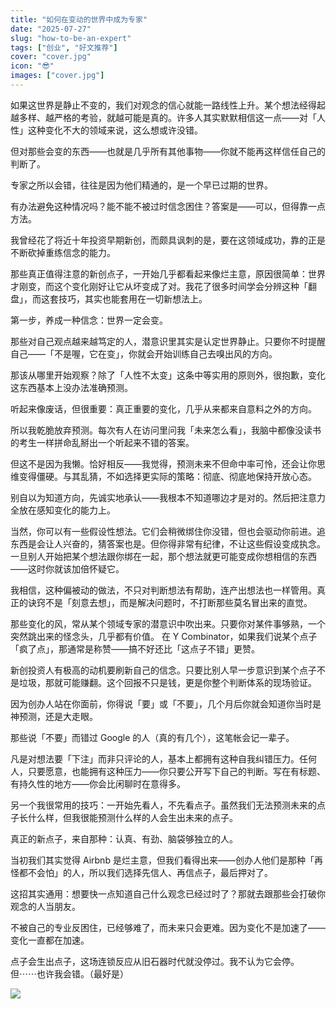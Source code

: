 ```yaml
---
title: "如何在变动的世界中成为专家"
date: "2025-07-27"
slug: "how-to-be-an-expert"
tags: ["创业", "好文推荐"]
cover: "cover.jpg"
icon: "😎"
images: ["cover.jpg"]
---
```

如果这世界是静止不变的，我们对观念的信心就能一路线性上升。某个想法经得起越多样、越严格的考验，就越可能是真的。许多人其实默默相信这一点——对「人性」这种变化不大的领域来说，这么想或许没错。



但对那些会变的东西——也就是几乎所有其他事物——你就不能再这样信任自己的判断了。



专家之所以会错，往往是因为他们精通的，是一个早已过期的世界。



有办法避免这种情况吗？能不能不被过时信念困住？答案是——可以，但得靠一点方法。



我曾经花了将近十年投资早期新创，而颇具讽刺的是，要在这领域成功，靠的正是不断砍掉重练信念的能力。



那些真正值得注意的新创点子，一开始几乎都看起来像烂主意，原因很简单：世界才刚变，而这个变化刚好让它从坏变成了对。我花了很多时间学会分辨这种「翻盘」，而这套技巧，其实也能套用在一切新想法上。



第一步，养成一种信念：世界一定会变。



那些对自己观点越来越笃定的人，潜意识里其实是认定世界静止。只要你不时提醒自己——「不是喔，它在变」，你就会开始训练自己去嗅出风的方向。



那该从哪里开始观察？除了「人性不太变」这条中等实用的原则外，很抱歉，变化这东西基本上没办法准确预测。



听起来像废话，但很重要：真正重要的变化，几乎从来都来自意料之外的方向。



所以我乾脆放弃预测。每次有人在访问里问我「未来怎么看」，我脑中都像没读书的考生一样拼命乱掰出一个听起来不错的答案。



但这不是因为我懒。恰好相反——我觉得，预测未来不但命中率可怜，还会让你思维变得僵硬。与其乱猜，不如选择更实际的策略：彻底、彻底地保持开放心态。



别自以为知道方向，先诚实地承认——我根本不知道哪边才是对的。然后把注意力全放在感知变化的能力上。



当然，你可以有一些假设性想法。它们会稍微绑住你没错，但也会驱动你前进。追东西是会让人兴奋的，猜答案也是。但你得非常有纪律，不让这些假设变成执念。
一旦别人开始把某个想法跟你绑在一起，那个想法就更可能变成你想相信的东西——这时你就该加倍怀疑它。



我相信，这种偏被动的做法，不只对判断想法有帮助，连产出想法也一样管用。真正的诀窍不是「刻意去想」，而是解决问题时，不打断那些莫名冒出来的直觉。



那些变化的风，常从某个领域专家的潜意识中吹出来。只要你对某件事够熟，一个突然跳出来的怪念头，几乎都有价值。
在 Y Combinator，如果我们说某个点子「疯了点」，那通常是称赞——搞不好还比「这点子不错」更赞。



新创投资人有极高的动机要刷新自己的信念。只要比别人早一步意识到某个点子不是垃圾，那就可能赚翻。这个回报不只是钱，更是你整个判断体系的现场验证。



因为创办人站在你面前，你得说「要」或「不要」，几个月后你就会知道你当时是神预测，还是大走眼。



那些说「不要」而错过 Google 的人（真的有几个），这笔帐会记一辈子。



凡是对想法要「下注」而非只评论的人，基本上都拥有这种自我纠错压力。任何人，只要愿意，也能拥有这种压力——你只要公开写下自己的判断。写在有标题、有持久性的地方——你会比闲聊时在意得多。



另一个我很常用的技巧：一开始先看人，不先看点子。虽然我们无法预测未来的点子长什么样，但我很能预测什么样的人会生出未来的点子。



真正的新点子，来自那种：认真、有劲、脑袋够独立的人。



当初我们其实觉得 Airbnb 是烂主意，但我们看得出来——创办人他们是那种「再怪都不会怕」的人，所以我们选择先信人、再信点子，最后押对了。



这招其实通用：想要快一点知道自己什么观念已经过时了？那就去跟那些会打破你观念的人当朋友。



不被自己的专业反困住，已经够难了，而未来只会更难。因为变化不是加速了——变化一直都在加速。



点子会生出点子，这场连锁反应从旧石器时代就没停过。我不认为它会停。
但⋯⋯也许我会错。（最好是）




![](https://prod-files-secure.s3.us-west-2.amazonaws.com/112d0858-5090-4d34-a606-b75eb8d65fd2/46476355-9cf3-4e99-9b7a-3531bc426380/1000202064.png?X-Amz-Algorithm=AWS4-HMAC-SHA256&X-Amz-Content-Sha256=UNSIGNED-PAYLOAD&X-Amz-Credential=ASIAZI2LB466SXS2IPTM%2F20250813%2Fus-west-2%2Fs3%2Faws4_request&X-Amz-Date=20250813T122806Z&X-Amz-Expires=3600&X-Amz-Security-Token=IQoJb3JpZ2luX2VjEOT%2F%2F%2F%2F%2F%2F%2F%2F%2F%2FwEaCXVzLXdlc3QtMiJHMEUCID2IzS9uSq5qkNpDFSl732CDsBS7Se%2FmDZWZgbQfO6uRAiEAs6tE2qeAgJnXjNcaaesI%2FoBPUmmNbffj2%2FfQN7tjJ2Mq%2FwMILRAAGgw2Mzc0MjMxODM4MDUiDHFJCvpZ%2F%2BYHHGXJ0SrcA7IiZ6reZVt9hKqcdBT%2FKL6i3EdFVK%2BpNfyyM3Wau1l8TOePtSeRTcUhrSjnd5nvNaTYix5BPeohl8WtNeIWFCgmBbf8GvUzirQF0RCfwSa3RVZqbpzHH5xcsEJ%2B8WVwl%2FI6nuV%2BQ2aCZTPP%2BpxFmjqZ5BElDzmxo0GI9WfoNhGT%2FKkOiKupaABktCPFC6auTkQCAWvh3JH5b8GnjAHKlQeJmXsYTG736UigXFNTqQmNi38bWZzQNrL9iq5UhXbAtaCNs7dCtm0c97E2GdQrIHNlQb%2BRatlp2O2vGpn9GL4fla8P75%2BZuGYR%2BCn%2Bx2bFgIXhHn8KQdYMe8w%2FzUa1TfSbCi4Oa9Yt4vLJyofGU5SO1tYt164u0qbaTISaf5INGxhQF99CfU7ho%2Fby4ibwAjxJAsLN3h%2BX4eGYo8L7aSA6fDYE5dHJOEQ965nmf3exITTt0%2FTgEwMlAo5p3KLtcd%2FsLDoIsMchOmomJKhON6ajdjzD0s4Pbzd10qWT5EdK3Afhl6qpTX95dPTIJ4cQLDNiu1V5C4CEYJIL1V%2B0FdsEfwzjE1Cqa0HeOoPgEl%2BpNA7111C7UsUNwTQKK9UWqzcAc1hUYtaWaRwNFT9yfw1N%2BZ8ssIupAatcmrMUMM%2Fz8cQGOqUBuwg46ZGthZtl0IVHkQo6Y5zjoQlgfDxuLuTHMj2ZB%2BUS1ziRzNjBY4ubsjpRRjgSitF3Mk6HmatmoVzp8QngNjfBWAp2yN3RogrUpkqv1KGXDwlW7e0QDLpAvwj%2BOpA3VCcVND0HuG2W%2Bo1SVpfSyFMffyyi0kS37AmdWLMqgJlNiF7n0ld%2FN07kXssdYE6EM7hrAswznnGS%2B3jWV9OYgAZhlg4R&X-Amz-Signature=3e34d6cacf2a8725bacc5eb1d5c012c0501e761387c652808c3306d3f6bdcee3&X-Amz-SignedHeaders=host&x-amz-checksum-mode=ENABLED&x-id=GetObject)

